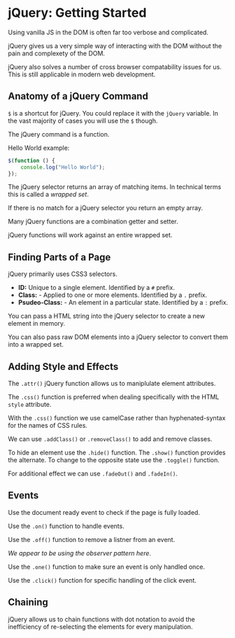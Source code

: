 # jQuery: Getting Started

Using vanilla JS in the DOM is often far too verbose and complicated.

jQuery gives us a very simple way of interacting with the DOM without
the pain and complexety of the DOM.

jQuery also solves a number of cross browser compatability issues for us.
This is still applicable in modern web development.

## Anatomy of a jQuery Command

`$` is a shortcut for jQuery. You could replace it with the `jQuery` variable.
In the vast majority of cases you will use the `$` though.

The jQuery command is a function.

Hello World example:

```javascript
$(function () {
    console.log("Hello World");
});
```

The jQuery selector returns an array of matching items.
In technical terms this is called a _wrapped set_.

If there is no match for a jQuery selector you return an empty array.

Many jQuery functions are a combination getter and setter.

jQuery functions will work against an entire wrapped set.

## Finding Parts of a Page

jQuery primarily uses CSS3 selectors.

- **ID:** Unique to a single element. Identified by a `#` prefix.
- **Class:** - Applied to one or more elements. Identified by a `.` prefix.
- **Psudeo-Class:** - An element in a particular state. Identified by a `:` prefix.

You can pass a HTML string into the jQuery selector to create a new
element in memory.

You can also pass raw DOM elements into a jQuery selector to convert
them into a wrapped set.

## Adding Style and Effects

The `.attr()` jQuery function allows us to maniplulate element attributes.

The `.css()` function is preferred when dealing specifically with the
HTML `style` attribute.

With the `.css()` function we use camelCase rather than hyphenated-syntax
for the names of CSS rules.

We can use `.addClass()` or `.removeClass()` to add and remove classes.

To hide an element use the `.hide()` function. The `.show()` function
provides the alternate. To change to the opposite state use the
`.toggle()` function.

For additional effect we can use `.fadeOut()` and `.fadeIn()`.

## Events

Use the document ready event to check if the page is fully loaded.

Use the `.on()` function to handle events.

Use the `.off()` function to remove a listner from an event.

_We appear to be using the observer pattern here_.

Use the `.one()` function to make sure an event is only handled once.

Use the `.click()` function for specific handling of the click event.

## Chaining

jQuery allows us to chain functions with dot notation to avoid the
inefficiency of re-selecting the elements for every manipulation.
